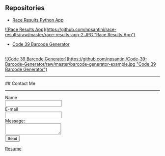 ## Repositories
* [Race Results Python App](https://github.com/npsantini/race-results)  
<a href="https://github.com/npsantini/race-results" target="_blank">
![Race Results App](https://github.com/npsantini/race-results/raw/master/race-results-app-2.JPG "Race Results App")  
  </a>

* [Code 39 Barcode Generator](https://github.com/npsantini/Code-39-Barcode-Generator)
<br>
<a href="https://github.com/npsantini/Code-39-Barcode-Generator" target="_blank">
![Code 39 Barcode Generator](https://github.com/npsantini/Code-39-Barcode-Generator/raw/master/barcode-generator-example.jpg "Code 39 Barcode Generator")
  </a>
<hr>
## Contact Me
<hr>
<form action="https://formspree.io/nick.santini@uky.edu" method="POST">
  <label>Name</label><br>
  <input type="text" name="Name" required><br>
  <label>E-mail</label><br>
  <input type="text" name="Email Address" required><br>
  <label>Message:</label><br>
  <textarea name="Message" required></textarea><br>
  <button type="submit">Send</button>
</form>


[Resume](https://npsantini.github.io/resume)
